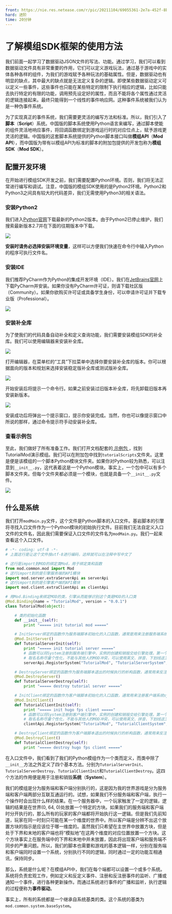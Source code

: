 ```yaml
---
front: https://nie.res.netease.com/r/pic/20211104/69055361-2e7a-452f-8b1a-f23e1262a03a.jpg
hard: 进阶
time: 20分钟
---
```


# 了解模组SDK框架的使用方法

我们前面一起学习了数据驱动JSON文件的写法、功能。通过学习，我们可以看到数据驱动文件具有非常重要的作用，它们可以定义游戏玩法，通过基于游戏中的实体各种各样的组件，为我们的游戏赋予各种玩法的基础属性。但是，数据驱动也有明显的缺点，其中最大的缺点就是无法定义复杂的逻辑。即使某些数据驱动定义可以定义一些事件，这些事件也只能在某些特定的限制下执行相应的逻辑，比如只能去执行特定的有限的功能，调用预先设定好的属性，而且不能将各个属性通过灵活的逻辑连接起来。最终只能得到一个线性的事件响应网。这种事件系统被我们认为是一种伪事件系统。

为了实现真正的事件系统，我们需要更灵活的编写方法和标准。所以，我们引入了**脚本**（**Script**）系统。中国版的脚本系统使用Python语言来编写，通过脚本使能的组件灵活地响应事件，将回调函数绑定到游戏运行时的对应位点上，赋予游戏更灵活的逻辑。中国版的这套脚本系统提供的Python脚本接口叫做**模组API**（**Mod API**），而中国版为带有以模组API为标准的脚本的附加包提供的开发包称为**模组SDK**（**Mod SDK**）。

## 配置开发环境

在开始进行模组SDK开发之前，我们需要配置Python环境。否则，我们将无法正常进行编写和调试。注意，中国版的模组SDK使用的是Python2环境。Python2和Python3之间具有较大的代码差异，我们无需使用Python3的相关语法。

### 安装Python2

我们进入[Python官网](https://www.python.org/downloads/)下载最新的Python2版本。由于Python2已停止维护，我们搜索最新版本2.7并在下面的往期版本中下载。

![](./images/11.1_download_python.png)

**安装时请务必选择安装环境变量**，这样可以方便我们快速在命令行中输入Python的程序可执行文件名。

### 安装IDE

我们推荐PyCharm作为Python的集成开发环境（IDE）。我们在[JetBrains官网](https://www.jetbrains.com/pycharm/download/)上下载PyCharm并安装。如果你没有PyCharm许可证，则请下载社区版（Community）。如果你欲购买许可证或具备学生身份，可以申请许可证并下载专业版（Professional）。

![](./images/11.1_install_pycharm.png)

### 安装补全库

为了使我们的代码具备自动补全和定义查询功能，我们需要安装模组SDK的补全库。我们可以使用编辑器来安装补全库。

![](./images/11.1_install_lib.png)

打开编辑器，在菜单栏的“工具”下拉菜单中选择你要安装补全库的版本。你可以根据面向的版本和规划来选择安装稳定版补全库或测试版补全库。

![](./images/11.1_cmd_line.png)

开始安装后将提示一个命令行。如果之前安装过旧版本补全库，将先卸载旧版本再安装新版本。

![](./images/11.1_install_successfully.png)

安装成功后将弹出一个提示窗口，提示你安装完成。当然，你也可以像提示窗口中所说的那样，通过命令提示符手动安装补全库。

### 查看示例包

至此，我们做好了所有准备工作。我们打开文档配套的<a href="../../../../mcguide/20-玩法开发/13-模组SDK编程/60-Demo示例.html" rel="noopenner"> 示例包 </a>，找到TutorialMod演示模组。我们可以在附加包中找到`tutorialScripts`文件夹。这里是便是该模组的一个脚本Python模块文件夹。如果你对Python较为熟悉，可以注意到`__init__.py`，这代表着这是一个Python模块。事实上，一个包中可以有多个脚本文件夹。但每个文件夹都必须是一个模块，也就是具备一个`__init__.py`文件。

![](./images/11.1_open_demo.png)

## 什么是系统

我们打开`modMain.py`文件，这个文件是Python脚本的入口文件。基岩脚本的引擎将寻找入口文件作为一个Python模块的初始执行文件。目前我们无法自定义入口文件的文件名，因此我们需要保证入口文件的文件名为`modMain.py`。我们一起来查看这个入口文件。

```python
# -*- coding: utf-8 -*-
# 上面这行是让这个文件按utf-8进行编码，这样就可以在注释中写中文了

# 这行是import到MOD的绑定类Mod，用于绑定类和函数
from mod.common.mod import Mod
# 这行import到的是引擎服务端的API模块
import mod.server.extraServerApi as serverApi
# 这行import到的是引擎客户端的API模块
import mod.client.extraClientApi as clientApi

# 用Mod.Binding来绑定MOD的类，引擎从而能够识别这个类是MOD的入口类
@Mod.Binding(name = "TutorialMod", version = "0.0.1")
class TutorialMod(object):

    # 类的初始化函数
    def __init__(self):
        print "===== init tutorial mod ====="

    # InitServer绑定的函数作为服务端脚本初始化的入口函数，通常是用来注册服务端系统system和组件component
    @Mod.InitServer()
    def TutorialServerInit(self):
        print "===== init tutorial server ====="
        # 函数可以将System注册到服务端引擎中，实例的创建和销毁交给引擎处理。第一个参数是MOD名称，第二个是System名称，第三个是自定义MOD System类的路径
        # 取名名称尽量个性化，不能与其他人的MOD冲突，可以使用英文、拼音、下划线这三种。
        serverApi.RegisterSystem("TutorialMod", "TutorialServerSystem", "tutorialScripts.tutorialServerSystem.TutorialServerSystem")

    # DestroyServer绑定的函数作为服务端脚本退出的时候执行的析构函数，通常用来反注册一些内容,可为空
    @Mod.DestroyServer()
    def TutorialServerDestroy(self):
        print "===== destroy tutorial server ====="

    # InitClient绑定的函数作为客户端脚本初始化的入口函数，通常用来注册客户端系统system和组件component
    @Mod.InitClient()
    def TutorialClientInit(self):
        print "===== init hugo fps client ====="
        # 函数可以将System注册到客户端引擎中，实例的创建和销毁交给引擎处理。第一个参数是MOD名称，第二个是System名称，第三个是自定义MOD System类的路径
        # 取名名称尽量个性化，不能与其他人的MOD冲突，可以使用英文、拼音、下划线这三种。
        clientApi.RegisterSystem("TutorialMod", "TutorialClientSystem", "tutorialScripts.tutorialClientSystem.TutorialClientSystem")

    # DestroyClient绑定的函数作为客户端脚本退出的时候执行的析构函数，通常用来反注册一些内容,可为空
    @Mod.DestroyClient()
    def TutorialClientDestroy(self):
        print "===== destroy hugo fps client ====="

```

在入口文件中，我们看到了我们的Python模组作为一个类而定义，而类中除了`__init__`方法之外定义了四个基本方法。分别为`TutorialServerInit`、`TutorialServerDestroy`、`TutorialClientInit`和`TutorialClientDestroy`。这四个方法的作用便是用于注册和销毁**系统**（**System**）。

我们的模组是分为服务端和客户端分别执行的，这是因为我的世界游戏是分为服务端和客户端两部分互联互通运行的。试想，如果我们不分服务端和客户端，执行一个操作时会出现什么样的结果。在一个服务器中，一个玩家触发了一定的逻辑，逻辑的结果是在世界(0, 64, 0)处放置一个特定的方块。如果我们的服务端和客户端时分开执行的，那么所有的玩家的客户端都将开始执行这一逻辑。但是我们先前知道，玩家在同一时刻只可能在某一个维度的世界中。所以客户端是分辨不出这个放置方块的指示是应该位于哪一维度的。虽然我们只希望在主世界中放置方块，但是处于下界和末地的客户端也将“模拟地”在这两个维度的对应位置放置一个方块。这个方块事实上在服务端中的下界和末地中并未放置，因此将出现客户端和服务端不同步的严重问题。所以，我们的脚本也需要和游戏的基本逻辑一样，分别在服务端和客户端同时设置一个系统，分别执行不同的逻辑，同时通过一定的功能互相通讯，保持同步。

那么，系统是什么呢？在模组API中，我们在每个端都可以设置一个或多个系统。系统将负责宏观工作，例如定义和反定义事件、注册和反注册事件的监听、广播或通知一个事件，进行各种更新操作。而通过系统进行事件的广播和监听，执行逻辑的过程便称为**事件驱动**。

事实上，所有的系统都是一个继承自系统基类的类。这个系统的基类为`mod.common.system.baseSystem`。